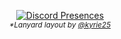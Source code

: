 <div align="center">

<!--![Satya Wikananda's card name](https://cardivo.vercel.app/api?name=Habanerospices&description=Hellooo&image=https://avatars.githubusercontent.com/u/45343924)
-->
  [![Discord Presences](https://lanyard.habanerospices.com/api/140181301255733249)](https://discord.com/users/140181301255733249)<br>
  <sub><i>*Lanyard layout by <a href="https://github.com/kyrie25">@kyrie25</a></i></sub>
</div>
 
<!-- <div align="center">
  <h1>✨🎉WwW🎉✨</h1>
</div>
<div align="center">
  <a href="https://discord.com/users/140181301255733249">
  <img src="https://lanyard.habanerospices.com/api/140181301255733249"/>
  </a>
  <br>
  <sub><i>*Lanyard layout by <a href="https://github.com/kyrie25">@kyrie25</a></i></sub>
</div> -->
